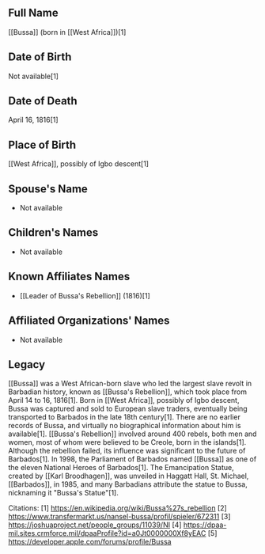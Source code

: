## Full Name
[[Bussa]] (born in [[West Africa]])[1]

## Date of Birth
Not available[1]

## Date of Death
April 16, 1816[1]

## Place of Birth
[[West Africa]], possibly of Igbo descent[1]

## Spouse's Name
- Not available

## Children's Names
- Not available

## Known Affiliates Names
- [[Leader of Bussa's Rebellion]] (1816)[1]

## Affiliated Organizations' Names
- Not available

## Legacy
[[Bussa]] was a West African-born slave who led the largest slave revolt in Barbadian history, known as [[Bussa's Rebellion]], which took place from April 14 to 16, 1816[1]. Born in [[West Africa]], possibly of Igbo descent, Bussa was captured and sold to European slave traders, eventually being transported to Barbados in the late 18th century[1]. There are no earlier records of Bussa, and virtually no biographical information about him is available[1]. [[Bussa's Rebellion]] involved around 400 rebels, both men and women, most of whom were believed to be Creole, born in the islands[1]. Although the rebellion failed, its influence was significant to the future of Barbados[1]. In 1998, the Parliament of Barbados named [[Bussa]] as one of the eleven National Heroes of Barbados[1]. The Emancipation Statue, created by [[Karl Broodhagen]], was unveiled in Haggatt Hall, St. Michael, [[Barbados]], in 1985, and many Barbadians attribute the statue to Bussa, nicknaming it "Bussa's Statue"[1].

Citations:
[1] https://en.wikipedia.org/wiki/Bussa%27s_rebellion
[2] https://www.transfermarkt.us/nansel-bussa/profil/spieler/672311
[3] https://joshuaproject.net/people_groups/11039/NI
[4] https://dpaa-mil.sites.crmforce.mil/dpaaProfile?id=a0Jt0000000Xf8yEAC
[5] https://developer.apple.com/forums/profile/Bussa